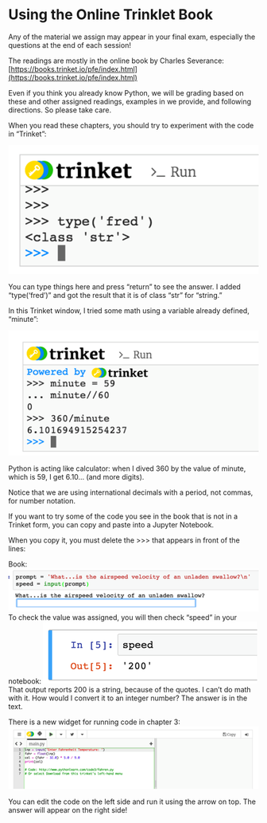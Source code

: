 # Using the Online Trinklet Book

Any of the material we assign may appear in your final exam, especially the questions at the end of each session!

The readings are mostly in the online book by Charles Severance: [https://books.trinket.io/pfe/index.html](https://books.trinket.io/pfe/index.html)

Even if you think you already know Python, we will be grading based on these and other assigned readings, examples in we provide, and following directions.  So please take care.

When you read these chapters, you should try to experiment with the code in “Trinket”:

<img alt="Using the Online Trinket Book-cd04cce5.png" src="assets/Using the Online Trinket Book-cd04cce5.png" width="" height="" >

You can type things here and press “return” to see the answer.  I added “type(‘fred’)” and got the result that it is of class “str” for “string.”

In this Trinket window, I tried some math using a variable already defined, “minute”:

<img alt="Using the Online Trinket Book-fef30acc.png" src="assets/Using the Online Trinket Book-fef30acc.png" width="" height="" >

Python is acting like calculator: when I dived 360 by the value of minute, which is 59, I get 6.10… (and more digits).

Notice that we are using international decimals with a period, not commas, for number notation.

If you want to try some of the code you see in the book that is not in a Trinket form, you can copy and paste into a Jupyter Notebook.

When you copy it, you must delete the >>> that appears in front of the lines:

Book:
<img alt="Using the Online Trinket Book-1f10b369.png" src="assets/Using the Online Trinket Book-1f10b369.png" width="" height="" >
To check the value was assigned, you will then check “speed” in your notebook:
<img alt="Using the Online Trinket Book-e8a04dc2.png" src="assets/Using the Online Trinket Book-e8a04dc2.png" width="" height="" >
That output reports 200 is a string, because of the quotes.  I can’t do math with it.  How would I convert it to an integer number?  The answer is in the text.


There is a new widget for running code in chapter 3:
<img alt="Using the Online Trinket Book-b3a821ca.png" src="assets/Using the Online Trinket Book-b3a821ca.png" width="" height="" >

You can edit the code on the left side and run it using the arrow on top.  The answer will appear on the right side!
